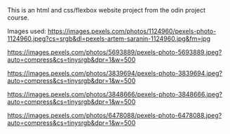 This is an html and css/flexbox website project from the odin project course.

Images used:
https://images.pexels.com/photos/1124960/pexels-photo-1124960.jpeg?cs=srgb&dl=pexels-artem-saranin-1124960.jpg&fm=jpg

https://images.pexels.com/photos/5693889/pexels-photo-5693889.jpeg?auto=compress&cs=tinysrgb&dpr=1&w=500

https://images.pexels.com/photos/3839694/pexels-photo-3839694.jpeg?auto=compress&cs=tinysrgb&dpr=1&w=500

https://images.pexels.com/photos/3848666/pexels-photo-3848666.jpeg?auto=compress&cs=tinysrgb&dpr=1&w=500

https://images.pexels.com/photos/6478088/pexels-photo-6478088.jpeg?auto=compress&cs=tinysrgb&dpr=1&w=500
